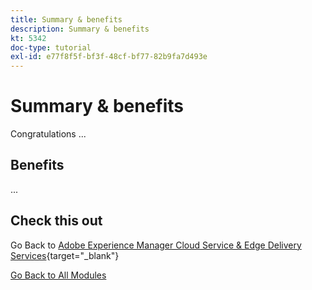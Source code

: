 ```yaml
---
title: Summary & benefits
description: Summary & benefits
kt: 5342
doc-type: tutorial
exl-id: e77f8f5f-bf3f-48cf-bf77-82b9fa7d493e
---
```

# Summary & benefits

Congratulations ...

## Benefits

...

## Check this out

Go Back to [Adobe Experience Manager Cloud Service & Edge Delivery Services](./aemcs.md){target="_blank"}

[Go Back to All Modules](../../../overview.md)
